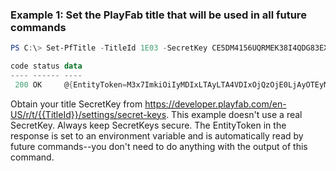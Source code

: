 ### Example 1: Set the PlayFab title that will be used in all future commands
```powershell
PS C:\> Set-PfTitle -TitleId 1E03 -SecretKey CE5DM4156UQRMEK38I4QDG83EXMEJCFT7JXFAU78K1HOQ5HOCY

code status data
---- ------ ----
 200 OK     @{EntityToken=M3x7ImkiOiIyMDIxLTAyLTA4VDIxOjQzOjE0LjAyOTEyMjBaIiwiaWRwIjoiVW5rbm93biIsImUiOiIyMDIxLTAyLTA5VDIxOjQzOjE0LjAyOTEyMjBaIiwiaCI6IjQ2RjJGRkNDOTFDRDdBQzciLCJzIjoiQmcyTEZRU3pEdmlhUX…
```

Obtain your title SecretKey from https://developer.playfab.com/en-US/r/t/{{TitleId}}/settings/secret-keys.
This example doesn't use a real SecretKey. Always keep SecretKeys secure.
The EntityToken in the response is set to an environment variable and is automatically read by future commands--you don't need to do anything with the output of this command.
